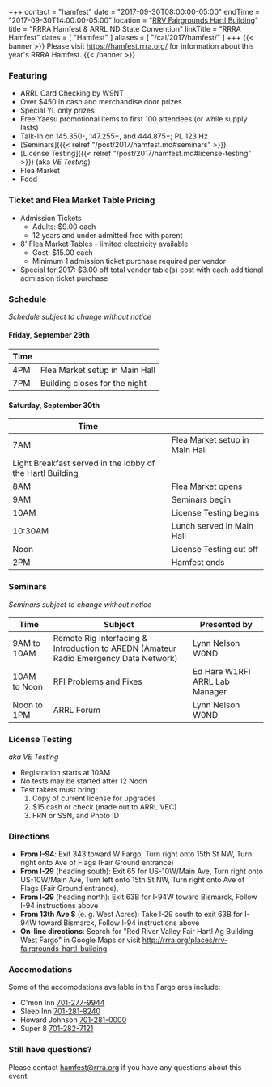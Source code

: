 +++
contact = "hamfest"
date = "2017-09-30T08:00:00-05:00"
endTime	 = "2017-09-30T14:00:00-05:00"
location = "[RRV Fairgrounds Hartl Building](/places/rrv-fairgrounds-hartl-building)"
title = "RRRA Hamfest & ARRL ND State Convention"
linkTitle = "RRRA Hamfest"
dates = [ "Hamfest" ]
aliases = [ "/cal/2017/hamfest/" ]
+++
{{< banner >}}
Please visit https://hamfest.rrra.org/ for information about this year's
RRRA Hamfest.
{{< /banner >}}

### Featuring

* ARRL Card Checking by W9NT
* Over $450 in cash and merchandise door prizes
* Special YL only prizes
* Free Yaesu promotional items to first 100 attendees (or while supply lasts)
* Talk-In on 145.350-, 147.255+, and 444.875+; PL 123 Hz
* [Seminars]({{< relref "/post/2017/hamfest.md#seminars" >}})
* [License Testing]({{< relref "/post/2017/hamfest.md#license-testing" >}}) (aka *VE Testing*)
* Flea Market
* Food

### Ticket and Flea Market Table Pricing
* Admission Tickets
    * Adults: $9.00 each
    * 12 years and under admitted free with parent
* 8' Flea Market Tables - limited electricity available
    * Cost: $15.00 each
    * Minimum 1 admission ticket purchase required per vendor
* Special for 2017: $3.00 off total vendor table(s) cost with each additional admission ticket purchase

### Schedule

*Schedule subject to change without notice*

#### Friday, September 29th

Time |      |
-----|------|
4PM | Flea Market setup in Main Hall
7PM | Building closes for the night

#### Saturday, September 30th

Time |      |
-----|------|
7AM | Flea Market setup in Main Hall
 | Light Breakfast served in the lobby of the Hartl Building
8AM | Flea Market opens
9AM | Seminars begin
10AM | License Testing begins
10:30AM | Lunch served in Main Hall
Noon | License Testing cut off
2PM | Hamfest ends

### Seminars

*Seminars subject to change without notice*

Time | Subject | Presented by
-----|---------|-------------
9AM to 10AM | Remote Rig Interfacing & Introduction to AREDN (Amateur Radio Emergency Data Network) | Lynn Nelson W0ND
10AM to Noon | RFI Problems and Fixes | Ed Hare W1RFI ARRL Lab Manager
Noon to 1PM | ARRL Forum | Lynn Nelson W0ND

### License Testing

*aka VE Testing*

* Registration starts at 10AM
* No tests may be started after 12 Noon
* Test takers must bring:
    1. Copy of current license for upgrades
    1. $15 cash or check (made out to ARRL VEC)
    1. FRN or SSN, and Photo ID

### Directions

* **From I-94**: Exit 343 toward W Fargo, Turn right onto 15th St NW, Turn right onto Ave of Flags (Fair Ground entrance)
* **From I-29** (heading south): Exit 65 for US-10W/Main Ave, Turn right onto US-10W/Main Ave, Turn left onto 15th St NW, Turn right onto Ave of Flags (Fair Ground entrance),
* **From I-29** (heading north): Exit 63B for I-94W toward Bismarck, Follow I-94 instructions above
* **From 13th Ave S** (e. g. West Acres): Take I-29 south to exit 63B for I-94W toward Bismarck, Follow I-94 instructions above
* **On-line directions**: Search for "Red River Valley Fair Hartl Ag Building West Fargo" in Google Maps or visit http://rrra.org/places/rrv-fairgrounds-hartl-building

### Accomodations

Some of the accomodations available in the Fargo area include:

* C'mon Inn [701-277-9944](tel:701-277-9944)
* Sleep Inn [701-281-8240](tel:701-281-8240)
* Howard Johnson [701-281-0000](tel:701-281-0000)
* Super 8 [701-282-7121](tel:701-282-7121)

### Still have questions?

Please contact [hamfest@rrra.org](mailto:hamfest@rrra.org) if you have any questions about this event.
